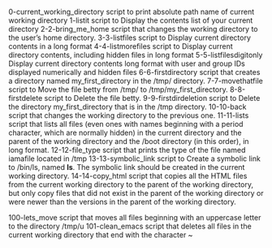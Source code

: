 0-current_working_directory script to print absolute path name of current working directory
1-listit script to Display the contents list of your current directory
2-2-bring_me_home script that changes the working directory to the user’s home directory.
3-3-listfiles script to Display current directory contents in a long format
4-4-listmorefiles script to Display current directory contents, including hidden files in long format
5-5-listfilesdigitonly Display current directory contents long format with user and group IDs displayed numerically and hidden files
6-6-firstdirectory script that creates a directory named my_first_directory in the /tmp/ directory.
7-7-movethatfile script to Move the file betty from /tmp/ to /tmp/my_first_directory.
8-8-firstdelete script to Delete the file betty.
9-9-firstdirdeletion script to Delete the directory my_first_directory that is in the /tmp directory.
10-10-back script that changes the working directory to the previous one.
11-11-lists script  that lists all files (even ones with names beginning with a period character, which are normally hidden) in the current directory and the parent of the working directory and the /boot directory (in this order), in long format.
12-12-file_type script that prints the type of the file named iamafile located in /tmp
13-13-symbolic_link script to Create a symbolic link to /bin/ls, named __ls__. The symbolic link should be created in the current working directory.
14-14-copy_html script that copies all the HTML files from the current working directory to the parent of the working directory, but only copy files that did not exist in the parent of the working directory or were newer than the versions in the parent of the working directory.

100-lets_move script that moves all files beginning with an uppercase letter to the directory /tmp/u
101-clean_emacs script that deletes all files in the current working directory that end with the character ~

